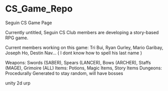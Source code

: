# CS_Game_Repo
Seguin CS Game Page

Currently untitled, Seguin CS Club members are developing a story-based RPG game.

Current members working on this game: Tri Bui, Ryan Gurley, Mario Garibay, Joseph Ho, Destin Nav... ( I dont know how to spell his last name )

Weapons: Swords (SABER), Spears (LANCER), Bows (ARCHER), Staffs (MAGE), Grimoire (ALL)
Items: Potions, Magic Items, Story Items
Dungeons: Procedurally Generated to stay random, will have bosses

unity 2d urp
